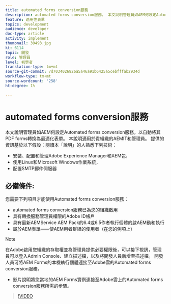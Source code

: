 ```yaml
---
title: automated forms conversion服務
description: automated forms conversion服務。 本文說明管理員如AEM何設定Automated forms conversion服務，以自動將其PDF forms轉換為最適化表單。 本說明適用於貴組織的AEMIT和管理員。
feature: 適用性表單
topics: development
audience: developer
doc-type: article
activity: implement
thumbnail: 39493.jpg
kt: 6114
topic: 開發
role: 管理員
level: 初學者
translation-type: tm+mt
source-git-commit: 7d7034026826a5a46a91b6425a5cebfffab2934d
workflow-type: tm+mt
source-wordcount: '258'
ht-degree: 1%

---
```


# automated forms conversion服務

本文說明管理員如AEM何設定Automated forms conversion服務，以自動將其PDF forms轉換為最適化表單。 本說明適用於貴組織的AEMIT和管理員。 提供的資訊基於以下假設：閱讀本「說明」的人熟悉下列技術：

* 安裝、配置和管理Adobe Experience Manager和AEM包，
* 使用Linux和Microsoft Windows作業系統，
* 配置SMTP郵件伺服器

## 必備條件:

您需要下列項目才能使用Automated forms conversion服務：

* automated forms conversion服務已為您的組織啟用
* 具有轉換服務管理員權限的Adobe ID帳戶
* 具有最新AEMService AEM Pack的6.4或6.5作者執行個體的啟AEM動和執行
* 屬於AEM表單——使AEM用者群組的使用者（在您的例項上）

>[!NOTE]
>在Adobe啟用您組織的存取權並為管理員提供必要權限後，可以接下視訊，管理員可以登入Admin Console、建立描述檔，以及將開發人員新增至描述檔。 開發人員可將AEM Forms的本機執行個體連接至Adobe雲的Automated forms conversion服務。

* 影片說明將您當地的AEM Forms實例連接至Adobe雲上的Automated forms conversion服務所需的步驟。

>[!VIDEO](https://video.tv.adobe.com/v/39493/?quality=9&learn=on)

